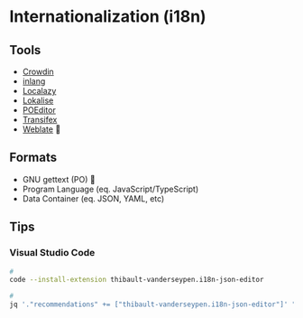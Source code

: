 # Internationalization (i18n)

<!--
https://github.com/WeblateOrg/weblate
https://github.com/formatjs/formatjs

https://github.com/lokalise/i18n-ally
-->

## Tools

- [Crowdin](https://crowdin.com)
- [inlang](/inlang.md)
- [Localazy](https://localazy.com)
- [Lokalise](https://lokalise.com)
- [POEditor](https://poeditor.com)
- [Transifex](https://transifex.com)
- [Weblate](/weblate/README.md) 🌟

## Formats

- GNU gettext (PO) 🌟
- Program Language (eq. JavaScript/TypeScript)
- Data Container (eq. JSON, YAML, etc)

## Tips

### Visual Studio Code

```sh
#
code --install-extension thibault-vanderseypen.i18n-json-editor

#
jq '."recommendations" += ["thibault-vanderseypen.i18n-json-editor"]' "$PWD"/.vscode/extensions.json | sponge "$PWD"/.vscode/extensions.json
```
